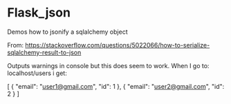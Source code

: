 # Flask_json
Demos how to jsonify a sqlalchemy object

From:  https://stackoverflow.com/questions/5022066/how-to-serialize-sqlalchemy-result-to-json

Outputs warnings in console but this does seem to work.  When I go to: localhost/users i get:


[
  {
    "email": "user1@gmail.com", 
    "id": 1
  }, 
  {
    "email": "user2@gmail.com", 
    "id": 2
  }
]